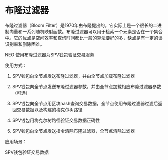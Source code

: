 # 布隆过滤器

布隆过滤器（Bloom Filter）是1970年由布隆提出的。它实际上是一个很长的二进制向量和一系列随机映射函数。布隆过滤器可以用于检索一个元素是否在一个集合中。它的优点是空间效率和查询时间都比一般的算法要好的多，缺点是有一定的误识别率和删除困难。

NEO 使用布隆过滤器为SPV钱包验证交易服务

使用方式：

  1. SPV钱包向全节点发送布隆过滤器，并由全节点加载布隆过滤器

  2. SPV钱包向全节点发送布隆过滤器参数，并由全节点加载相应布隆过滤器参数（可选）

  3. SPV钱包向全节点用区块hash查询交易数据，全节点使用布隆过滤器过滤后返回交易数据以及构建的梅克尔树路径

  4. SPV钱包用梅克尔树路径验证交易数据正确性

  5. SPV钱包向全节点发送指令清除布隆过滤器，全节点清除过滤器

应用场景：

SPV钱包验证交易数据